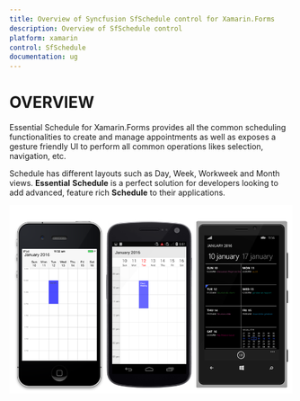 ```yaml
---
title: Overview of Syncfusion SfSchedule control for Xamarin.Forms
description: Overview of SfSchedule control
platform: xamarin
control: SfSchedule
documentation: ug
---
```


# OVERVIEW

Essential Schedule for Xamarin.Forms provides all the common scheduling functionalities to create and manage appointments as well as exposes a gesture friendly UI to perform all common operations likes selection, navigation, etc. 

Schedule has different layouts such as Day, Week, Workweek and Month views. **Essential** **Schedule** is a perfect solution for developers looking to add advanced, feature rich **Schedule** to their applications.

![](overview_images/overview.png)